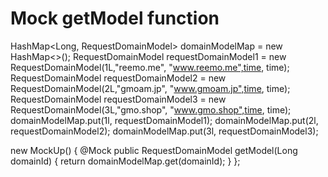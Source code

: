 # Mock getModel function
HashMap<Long, RequestDomainModel> domainModelMap = new HashMap<>();
RequestDomainModel requestDomainModel1 = new RequestDomainModel(1L,"reemo.me", "www.reemo.me",time, time);
RequestDomainModel requestDomainModel2 = new RequestDomainModel(2L,"gmoam.jp", "www.gmoam.jp",time, time);
RequestDomainModel requestDomainModel3 = new RequestDomainModel(3L,"gmo.shop", "www.gmo.shop",time, time);
domainModelMap.put(1l, requestDomainModel1);
domainModelMap.put(2l, requestDomainModel2);
domainModelMap.put(3l, requestDomainModel3);


new MockUp<RequestDomainModel>() {
    @Mock
    public RequestDomainModel getModel(Long domainId) {
        return domainModelMap.get(domainId);
    }
};
